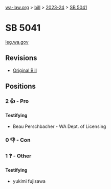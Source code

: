 [wa-law.org](/) > [bill](/bill/) > [2023-24](/bill/2023-24/) > [SB 5041](/bill/2023-24/sb/5041/)

# SB 5041
[leg.wa.gov](https://app.leg.wa.gov/billsummary?BillNumber=5041&Year=2023&Initiative=false)

## Revisions
* [Original Bill](1/)

## Positions
### 2 👍 - Pro
#### Testifying
* Beau Perschbacher - WA Dept. of Licensing

### 0 👎 - Con

### 1 ❓ - Other
#### Testifying
* yukimi fujisawa
